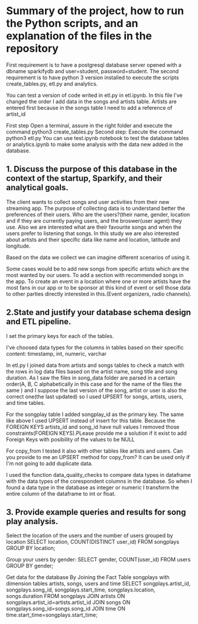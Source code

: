 <h1>Summary of the project, how to run the Python scripts, and an explanation of the files in the repository</h1>

First requirement is to have a postgresql database server opened with a dbname sparkifydb and user=student, password=student.
The second requirement is to have python 3 version installed to execute the scripts create_tables.py, etl.py and analytics.

You can test a version of code writed in etl.py in etl.ipynb. In this file I've changed the order I add data in the songs and artists table. Artists are entered first because in the songs table I need to add a reference of artist_id

First step Open a terminal, assure in the right folder and execute the command python3 create_tables.py
Second step: Execute the command python3 etl.py
You can use test.ipynb notebook to test the database tables or analytics.ipynb to make some analysis with the data new added in the database.

<h2>1. Discuss the purpose of this database in the context of the startup, Sparkify, and their analytical goals.</h2>
The client wants to collect songs and user activities from their new streaming app.
The purpose of collecting data is to understand better the preferences of their users. Who are the users?(their name, gender, location and if they are currently paying users, and the broswer(user agent) they use. Also we are interested what are their favourite songs and when the users prefer to listening that songs. In this study we are also interested about artists and their specific data like name and location, latitude and longitude.

Based on the data we collect we can imagine different scenarios of using it. 

Some cases would be to add new songs from specific artists which are the most wanted by our users. To add a section with recommended songs in the app. To create an event in a location where one or more artists have the most fans in our app or to be sponsor at this kind of event or sell those data to other parties directly interested in this.(Event organizers, radio channels).

<h2>2.State and justify your database schema design and ETL pipeline.</h2>

I set the primary keys for each of the tables.

I've choosed data types for the columns in tables based on their specific content: timestamp, int, numeric, varchar

In etl.py I joined data from artists and songs tables to check a match with the rows in log data files based on the artist name,  song title and song duration. As I saw the files in song_data folder are parsed in a certain order(A, B, C alphabetically in this case and for the name of the files the same ) and I suppose the last version of the song, artist or user is also the correct one(the last updated) so I used UPSERT for songs, artists, users, and time tables.

For the songplay table I added songplay_id as the primary key. The same like above I used UPSERT instead of insert for this table. Because the FOREIGN KEYS artists_id and song_id have null values I removed those constraints(FOREIGN KEYS).PLease provide me a solution if it exist to add Foreign Keys with posibility of the values to be NULL

For copy_from I tested it also with other tables like artists and users. Can you provide to me an UPSERT method for copy_from? It can be used only if I'm not going to add duplicate data.

I used the function data_quality_checks to compare data types in dataframe with the data types of the corespondent columns in the database. So when I found a data type in the database as integer or numeric I transform the entire column of the dataframe to int or float.


<h2>3. Provide example queries and results for song play analysis.</h2>

Select the location of the users and the number of users grouped by location
SELECT location, COUNT(DISTINCT user_id) FROM songplays GROUP BY location;


Group your users by gender:
SELECT gender, COUNT(user_id) FROM users GROUP BY gender;


Get data for the database By Joining the Fact Table songplays with dimension tables artists, songs, users and time
SELECT songplays.artist_id,  songplays.song_id, songplays.start_time, songplays.location, songs.duration FROM songplays JOIN  artists ON songplays.artist_id=artists.artist_id JOIN songs ON songplays.song_id=songs.song_id JOIN time ON time.start_time=songplays.start_time;







